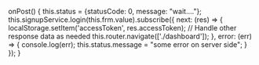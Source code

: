 
onPost() {
  this.status = {statusCode: 0, message: "wait...."};
  this.signupService.login(this.frm.value).subscribe({
    next: (res) => {
      localStorage.setItem('accessToken', res.accessToken);
      // Handle other response data as needed
      this.router.navigate(['./dashboard']);
    },
    error: (err) => {
      console.log(err);
      this.status.message = "some error on server side";
    }
  });
}